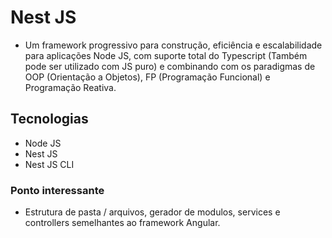 # Nest JS

- Um framework progressivo para construção, eficiência e escalabilidade para aplicações Node JS, com suporte total do Typescript (Também pode ser utilizado com JS puro) e combinando com os paradigmas de OOP (Orientação a Objetos), FP (Programação Funcional) e Programação Reativa. 

## Tecnologias

- Node JS
- Nest JS
- Nest JS CLI

### Ponto interessante

- Estrutura de pasta / arquivos, gerador de modulos, services e controllers semelhantes ao framework Angular. 